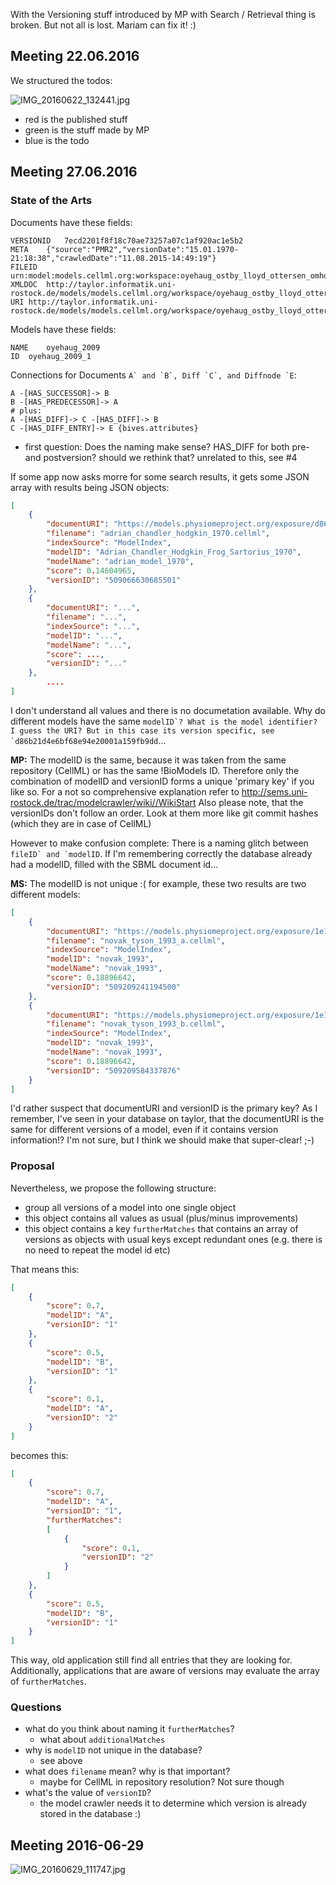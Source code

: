 With the Versioning stuff introduced by MP with Search / Retrieval thing is broken. But not all is lost. Mariam can fix it! :)

Meeting 22.06.2016 
-------------------
We structured the todos:

![IMG_20160622_132441.jpg](RetrievalVersionExtension/IMG_20160622_132441.jpg)

* red is the published stuff
* green is the stuff made by MP
* blue is the todo

Meeting 27.06.2016 
-------------------

### State of the Arts 

Documents have these fields:
```
VERSIONID	7ecd2201f8f18c70ae73257a07c1af920ac1e5b2
META	{"source":"PMR2","versionDate":"15.01.1970-21:18:38","crawledDate":"11.08.2015-14:49:19"}
FILEID	urn:model:models.cellml.org:workspace:oyehaug_ostby_lloyd_ottersen_omholt_einevoll_2009:!:oyehaug_2009_version1.cellml
XMLDOC	http://taylor.informatik.uni-rostock.de/models/models.cellml.org/workspace/oyehaug_ostby_lloyd_ottersen_omholt_einevoll_2009/7ecd2201f8f18c70ae73257a07c1af920ac1e5b2/oyehaug_2009_version1.cellml
URI	http://taylor.informatik.uni-rostock.de/models/models.cellml.org/workspace/oyehaug_ostby_lloyd_ottersen_omholt_einevoll_2009/7ecd2201f8f18c70ae73257a07c1af920ac1e5b2/oyehaug_2009_version1.cellml
```
Models have these fields:
```
NAME	oyehaug_2009
ID	oyehaug_2009_1
```

Connections for Documents ```A` and `B`, Diff `C`, and Diffnode `E```:
```
A -[HAS_SUCCESSOR]-> B
B -[HAS_PREDECESSOR]-> A
# plus:
A -[HAS_DIFF]-> C -[HAS_DIFF]-> B
C -[HAS_DIFF_ENTRY]-> E {bives.attributes}
```

* first question: Does the naming make sense? HAS_DIFF for both pre- and postversion? should we rethink that? unrelated to this, see #4

If some app now asks morre for some search results, it gets some JSON array with results being JSON objects:

```json
[
    {
        "documentURI": "https://models.physiomeproject.org/exposure/d86b21d4e6bf68e94e20001a159fb9dd/adrian_chandler_hodgkin_1970.cellml",
        "filename": "adrian_chandler_hodgkin_1970.cellml",
        "indexSource": "ModelIndex",
        "modelID": "Adrian_Chandler_Hodgkin_Frog_Sartorius_1970",
        "modelName": "adrian_model_1970",
        "score": 0.14604965,
        "versionID": "509066630685501"
    },
    {
        "documentURI": "...",
        "filename": "...",
        "indexSource": "...",
        "modelID": "...",
        "modelName": "...",
        "score": ...,
        "versionID": "..."
    },
		....
]
```

I don't understand all values and there is no documetation available. Why do different models have the same ```modelID`? What is the model identifier? I guess the URI? But in this case its version specific, see `d86b21d4e6bf68e94e20001a159fb9dd```...

**MP:** The modelID is the same, because it was taken from the same repository (CellML) or has the same !BioModels ID. Therefore only the combination of modelID and versionID forms a unique 'primary key' if you like so. For a not so comprehensive explanation refer to http://sems.uni-rostock.de/trac/modelcrawler/wiki//WikiStart
Also please note, that the versionIDs don't follow an order. Look at them more like git commit hashes (which they are in case of CellML)

However to make confusion complete: There is a naming glitch between ```fileID` and `modelID```. If I'm remembering correctly the database already had a modelID, filled with the SBML document id...

**MS:** The modelID is not unique :(
for example, these two results are two different models:

```json
[
    {
        "documentURI": "https://models.physiomeproject.org/exposure/1e1bee6ef3243503e7e1531cfd61bb3f/novak_tyson_1993_a.cellml",
        "filename": "novak_tyson_1993_a.cellml",
        "indexSource": "ModelIndex",
        "modelID": "novak_1993",
        "modelName": "novak_1993",
        "score": 0.18896642,
        "versionID": "509209241194500"
    },
    {
        "documentURI": "https://models.physiomeproject.org/exposure/1e1bee6ef3243503e7e1531cfd61bb3f/novak_tyson_1993_b.cellml",
        "filename": "novak_tyson_1993_b.cellml",
        "indexSource": "ModelIndex",
        "modelID": "novak_1993",
        "modelName": "novak_1993",
        "score": 0.18896642,
        "versionID": "509209584337876"
    }
]
```

I'd rather suspect that documentURI and versionID is the primary key? As I remember, I've seen in your database on taylor, that the documentURI is the same for different versions of a model, even if it contains version information!? I'm not sure, but I think we should make that super-clear! ;-)

### Proposal 
Nevertheless, we propose the following structure:
* group all versions of a model into one single object
* this object contains all values as usual (plus/minus improvements)
* this object contains a key ```furtherMatches``` that contains an array of versions as objects with usual keys except redundant ones (e.g. there is no need to repeat the model id etc)

That means this:

```json
[
    {
        "score": 0.7,
        "modelID": "A",
        "versionID": "1"
    },
    {
        "score": 0.5,
        "modelID": "B",
        "versionID": "1"
    },
    {
        "score": 0.1,
        "modelID": "A",
        "versionID": "2"
    }
]
```
becomes this:

```json
[
    {
        "score": 0.7,
        "modelID": "A",
        "versionID": "1",
        "furtherMatches":
        [
            {
                "score": 0.1,
                "versionID": "2"
            }
        ]
    },
    {
        "score": 0.5,
        "modelID": "B",
        "versionID": "1"
    }
]
```

This way, old application still find all entries that they are looking for. Additionally, applications that are aware of versions may evaluate the array of ```furtherMatches```.

### Questions 
* what do you think about naming it ```furtherMatches```?
  * what about ```additionalMatches```
* why is ```modelID``` not unique in the database?
  * see above
* what does ```filename``` mean? why is that important?
  * maybe for CellML in repository resolution? Not sure though
* what's the value of ```versionID```?
  * the model crawler needs it to determine which version is already stored in the database :)

Meeting 2016-06-29 
-------------------
![IMG_20160629_111747.jpg](RetrievalVersionExtension/IMG_20160629_111747.jpg)
